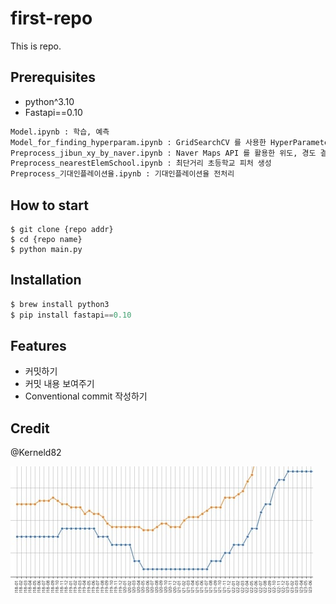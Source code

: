 # first-repo

This is repo.

## Prerequisites

- python^3.10
- Fastapi==0.10
```python
Model.ipynb : 학습, 예측
Model_for_finding_hyperparam.ipynb : GridSearchCV 를 사용한 HyperParameter Tuning (미완성)
Preprocess_jibun_xy_by_naver.ipynb : Naver Maps API 를 활용한 위도, 경도 결측치 처리
Preprocess_nearestElemSchool.ipynb : 최단거리 초등학교 피처 생성
Preprocess_기대인플레이션율.ipynb : 기대인플레이션율 전처리
```
  
## How to start

```shell
$ git clone {repo addr}
$ cd {repo name}
$ python main.py
```

## Installation

```python
$ brew install python3
$ pip install fastapi==0.10
```

## Features

- 커밋하기
- 커밋 내용 보여주기
- Conventional commit 작성하기

## Credit

@Kerneld82

![Test graph](https://raw.githubusercontent.com/Kerneld82/first-repo/main/a.jpg)
